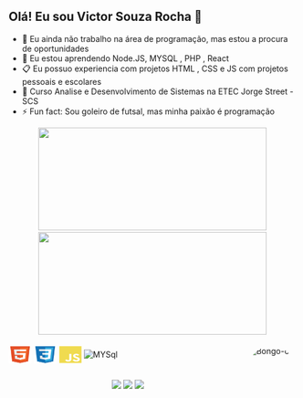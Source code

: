 ## Olá! Eu sou Victor Souza Rocha 👋



- 🔭 Eu ainda não trabalho na área de programação, mas estou a procura de oportunidades
- 🌱 Eu estou aprendendo Node.JS, MYSQL , PHP , React
- 📋 Eu possuo experiencia com projetos HTML , CSS e JS com projetos pessoais e escolares
- 🏫 Curso Analise e Desenvolvimento de Sistemas na ETEC Jorge Street - SCS
- ⚡ Fun fact: Sou goleiro de futsal, mas minha paixão é programação

<div align="center">
 <a href="https://github.com/VictorRocha-dev">
    <img width="400em" height="180em" src="https://github-readme-stats.vercel.app/api?username=VictorRocha-dev&theme=dracula&show_icons=true&count_private=true" alt="">
  <img width="400em"  height="180em"src="https://github-readme-stats.vercel.app/api/top-langs/?username=VictorRocha-dev&layout=compact&theme=dracula&langs_count=8" alt="">
 </a>
</div>

  <div style="display: inline_block"><br>
  <img align="center" alt="HTML" height="30" width="40" src="https://raw.githubusercontent.com/devicons/devicon/master/icons/html5/html5-original.svg">
  <img align="center" alt="CSS" height="30" width="40" src="https://raw.githubusercontent.com/devicons/devicon/master/icons/css3/css3-original.svg">
  <img align="center" alt="Js" height="30" width="40" src="https://raw.githubusercontent.com/devicons/devicon/master/icons/javascript/javascript-plain.svg">
    <img align="center" alt="MYSql" height="40" width="40" src="https://cdn.jsdelivr.net/gh/devicons/devicon/icons/mysql/mysql-original.svg" />
  <img align="right" alt="Bongo-cat" height="150" style="border-radius:50px;" src="https://c.tenor.com/DBqjevyA2o4AAAAd/bongo-cat-codes.gif">
</div>
  
  
##
 <div align="center"> 
  <a href="https://www.instagram.com/vsr_vitao/" target="_blank"><img src="https://img.shields.io/badge/-Instagram-%23E4405F?style=for-the-badge&logo=instagram&logoColor=white" target="_blank"></a>
  <a href = "mailto:vtrcvictorrocha3322@gmail.com"><img src="https://img.shields.io/badge/-Gmail-%23333?style=for-the-badge&logo=gmail&logoColor=white" target="_blank"></a>
  <a href="https://www.linkedin.com/in/victor-rocha-920ab9207/" target="_blank"><img src="https://img.shields.io/badge/-LinkedIn-%230077B5?style=for-the-badge&logo=linkedin&logoColor=white" target="_blank"></a> 
</div>
  
  
